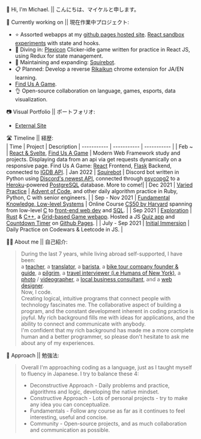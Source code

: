 🌱 Hi, I'm Michael. || こんにちは、マイケルと申します。

🔭 Currently working on || 現在作業中プロジェクト:<br>


- ⭐ Assorted webapps at my [github pages hosted site](https://maikupero.github.io/). [React sandbox experiments](https://github.com/maikupero/react_sandbox) with state and hooks.
- 🔧 Diving in: [Plexicon](https://github.com/maikupero/plexicon) Clicker-idle game written for practice in React JS, using Redux for state management. 
- 🤖 Maintaining and expanding: [Squirebot](https://github.com/maikupero/squirebot). 
- 📋 Planned: Develop a reverse [Rikaikun](https://chrome.google.com/webstore/detail/rikaikun/jipdnfibhldikgcjhfnomkfpcebammhp?hl=en) chrome extension for JA/EN learning.
- [Find Us A Game](https://github.com/maikupero/find_us_a_game).
- 👌 Open-source collaboration on language, games, esports, data visualization.

📷 Visual Portfolio || ポートフォリオ:<br>
- [External Site](https://maikupero.smugmug.com)

🛣 Timeline || 経歴:<br>
| Time        | Project | Description
| ----------- | ----------- | ----------- | 
| Feb ~ | [React & Svelte](https://github.com/maikupero/fatpad/tree/master/studies/web_dev), [Find Us A Game](https://github.com/maikupero/find_us_a_game) | Modern Web Framework study and projects. Displaying data from an api via get requests dynamically on a responsive page. Find Us A Game: [React](https://reactjs.org/) Frontend, [Flask](https://flask.palletsprojects.com/en/2.0.x/) Backend, connected to [IGDB API](https://www.igdb.com/).
| Jan 2022 | [Squirebot](https://github.com/maikupero/squirebot) | Discord bot written in Python using [Discord's newest API](https://discord.com/developers/docs/intro), connected through [psycopg2](https://pypi.org/project/psycopg2/) to a [Heroku](https://heroku.com)-powered [PostgreSQL](https://www.postgresql.org/) database. More to come!|
| Dec 2021 | [Varied Practice](https://github.com/maikupero/fatpad/tree/master/practice) | [Advent of Code](https://adventofcode.com/2021), and other daily algorithm practice in Ruby, Python, C with senior engineers. |
| Sep - Nov 2021 | [Fundamental Knowledge, Low-level Systems](https://github.com/maikupero/fatpad/tree/master/studies/cs50x) | Online Course [CS50 by Harvard](https://cs50.harvard.edu/x/2021/) spanning from low-level [C](https://cs50.harvard.edu/x/2021/weeks/5/) to [front-end web dev](https://cs50.harvard.edu/x/2021/weeks/8/) and [SQL](https://cs50.harvard.edu/x/2021/weeks/7/). |
| Sep 2021 | [Exploration](https://github.com/maikupero/fatpad/blob/master/resources) | [Rust](https://github.com/maikupero/fatpad/tree/master/studies/rust) & [C++](https://github.com/maikupero/fatpad/blob/master/studies/learncpp/learncpp%20notes), a [Grid-based Game webapp](https://github.com/maikupero/fatpad/tree/master/practice/web_dev/youtube%20grid%20tutorial). Hosted a JS [Quiz app](https://maikupero.github.io/quiz-app/index.html) and [Countdown Timer](https://maikupero.github.io/countdown-timer/index.html) on [Github Pages](https://pages.github.com/). |
| July - Sep 2021 | [Initial Immersion](https://github.com/maikupero/fatpad/tree/master/practice/js) | Daily Practice on Codewars & Leetcode in JS. |

🧗‍♂️ About me || 自己紹介:<br>

> During the last 7 years, while living abroad self-supported, I have been:<br>
> a [teacher](http://www.ibe-hiroshima.com/), a [translator](https://amzn.to/3rX6Rxm), a [barista](https://backpackersjapan.co.jp/kyotohostel/en/), a [bike tour company founder & guide](https://biketourjapan.com), a [pilgrim](https://shikoku-tourism.com/en/shikoku-henro/shikoku-henro), a [travel interviewer (i.e Humans of New York)](https://www.instagram.com/sounds_of_japan/), a [photo](https://maikupero.smugmug.com/Photography) / [videographer](https://maikupero.smugmug.com/Videography/), a [local business consultant](https://tecojapan.wordpress.com/), and a [web designer](https://stak.tech).<br>
> Now, I code.<br>
> Creating logical, intuitive programs that connect people with technology fascinates me. The collaborative aspect of building a program, and the constant development inherent in coding practice is joyful. My rich background fills me with ideas for applications, and the ability to connect and communicate with anybody. <br>
> I'm confident that my rich background has made me a more complete human and a better programmer, so please don't hesitate to ask me about any of my experiences.

📝 Approach || 勉強法:<br>
> Overall I'm approaching coding as a language, just as I taught myself to fluency in Japanese. I try to balance these 4:
> + Deconstructive Approach - Daily problems and practice, algorithms and logic, developing the native mindset.
> + Constructive Approach - Lots of personal projects - try to make any idea you can conceptualize.
> + Fundamentals - Follow any course as far as it continues to feel interesting, useful and concise.
> + Community - Open-source projects, and as much collaboration and communication as possible.
